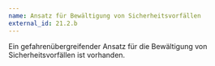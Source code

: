 ```yaml
---
name: Ansatz für Bewältigung von Sicherheitsvorfällen
external_id: 21.2.b
---
```

Ein gefahrenübergreifender Ansatz für die Bewältigung von Sicherheitsvorfällen ist vorhanden.
